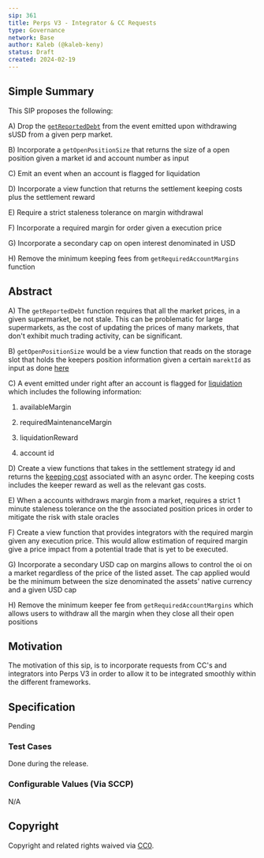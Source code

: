 ```yaml
---
sip: 361
title: Perps V3 - Integrator & CC Requests
type: Governance
network: Base
author: Kaleb (@kaleb-keny)
status: Draft
created: 2024-02-19
---
```


<!--You can leave these HTML comments in your merged SCCP and delete the visible duplicate text guides, they will not appear and may be helpful to refer to if you edit it again. This is the suggested template for new SCCPs. Note that an SCCP number will be assigned by an editor. When opening a pull request to submit your SCCP, please use an abbreviated title in the filename, `sccp-draft_title_abbrev.md`. The title should be 44 characters or less.-->

## Simple Summary

<!--"If you can't explain it simply, you don't understand it well enough." Provide a simplified and layman-accessible explanation of the SCCP.-->

This SIP proposes the following:

A) Drop the [`getReportedDebt`](https://github.com/Synthetixio/synthetix-v3/blob/dcba4ade51c893b7eda5f50657ba4e10dd435fa6/protocol/synthetix/contracts/modules/core/MarketManagerModule.sol#L301) from the event emitted upon withdrawing sUSD from a given perp market.

B) Incorporate a `getOpenPositionSize` that returns the size of a open position given a market id and account number as input

C) Emit an event when an account is flagged for liquidation

D) Incorporate a view function that returns the settlement keeping costs plus the settlement reward

E) Require a strict staleness tolerance on margin withdrawal

F) Incorporate a required margin for order given a execution price

G) Incorporate a secondary cap on open interest denominated in USD

H) Remove the minimum keeping fees from `getRequiredAccountMargins` function


## Abstract

<!--A short (~200 word) description of the variable change proposed.-->

A) The `getReportedDebt` function requires that all the market prices, in a given supermarket, be not stale. This can be problematic for large supermarkets, as the cost of updating the prices of many markets, that don't exhibit much trading activity, can be significant.

B) `getOpenPositionSize` would be a view function that reads on the storage slot that holds the keepers position information given a certain `marektId` as input as done [here](https://github.com/Synthetixio/synthetix-v3/blob/main/markets/perps-market/contracts/modules/PerpsAccountModule.sol#L111C1-L114C1)


C) A event emitted under right after an account is flagged for [liquidation](https://github.com/Synthetixio/synthetix-v3/blob/main/markets/perps-market/contracts/modules/LiquidationModule.sol#L54) which includes the following information:


1. availableMargin

2. requiredMaintenanceMargin

3. liquidationReward

4. account id

D) Create a view functions that takes in the settlement strategy id and returns the [keeping cost](https://github.com/Synthetixio/synthetix-v3/blob/main/markets/perps-market/contracts/storage/AsyncOrder.sol#L313C1-L315C1) associated with an async order. The keeping costs includes the keeper reward as well as the relevant gas costs.

E)  When a accounts withdraws margin from a market, requires a strict 1 minute staleness tolerance on the the associated position prices in order to mitigate the risk with stale oracles

F) Create a view function that provides integrators with the required margin given any execution price. This would allow estimation of required margin give a price impact from a potential trade that is yet to be executed.

G) Incorporate a secondary USD cap on margins allows to control the oi on a market regardless of the price of the listed asset. The cap applied would be the minimum between the size denominated the assets' native currency and a given USD cap  

H) Remove the minimum keeper fee from `getRequiredAccountMargins` which allows users to withdraw all the margin when they close all their open positions


## Motivation

<!--The motivation is critical for SCCPs that want to update variables within Synthetix. It should clearly explain why the existing variable is not incentive aligned. SCCP submissions without sufficient motivation may be rejected outright.-->

The motivation of this sip, is to incorporate requests from CC's and integrators into Perps V3 in order to allow it to be integrated smoothly within the different frameworks.

## Specification

<!--The specification should describe the syntax and semantics of any new feature, there are five sections
1. Overview
2. Rationale
3. Technical Specification
4. Test Cases
5. Configurable Values
-->

Pending

### Test Cases

<!--Test cases for an implementation are mandatory for SIPs but can be included with the implementation..-->

Done during the release.

### Configurable Values (Via SCCP)

<!--Please list all values configurable via SCCP under this implementation.-->

N/A

## Copyright

Copyright and related rights waived via [CC0](https://creativecommons.org/publicdomain/zero/1.0/).
